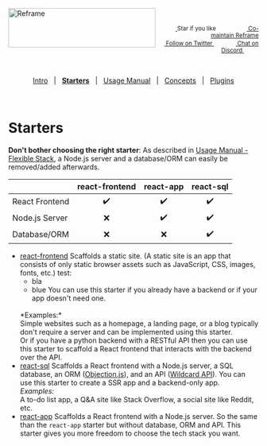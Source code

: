 <!---






    WARNING, READ THIS.
    This is a computed file. Do not edit.
    Edit `/docs/starters.template.md` instead.












    WARNING, READ THIS.
    This is a computed file. Do not edit.
    Edit `/docs/starters.template.md` instead.












    WARNING, READ THIS.
    This is a computed file. Do not edit.
    Edit `/docs/starters.template.md` instead.












    WARNING, READ THIS.
    This is a computed file. Do not edit.
    Edit `/docs/starters.template.md` instead.












    WARNING, READ THIS.
    This is a computed file. Do not edit.
    Edit `/docs/starters.template.md` instead.






-->
<a href="/../../#readme">
    <img align="left" src="https://github.com/reframejs/reframe/raw/master/docs/images/logo-with-title-and-slogan.min.svg?sanitize=true" width=296 height=79 style="max-width:100%;" alt="Reframe"/>
</a>
<br/>
<p align="right">
    <sup>
        <a href="#">
            <img
              src="https://github.com/reframejs/reframe/raw/master/docs/images/star.svg?sanitize=true"
              width="16"
              height="12"
            >
        </a>
        Star if you like
        &nbsp;&nbsp;&nbsp;&nbsp;
        &nbsp;&nbsp;&nbsp;&nbsp;
        &nbsp;&nbsp;
        <a href="https://github.com/reframejs/reframe/blob/master/docs/contributing.md">
            <img
              src="https://github.com/reframejs/reframe/raw/master/docs/images/biceps.min.svg?sanitize=true"
              width="16"
              height="14"
            >
            Co-maintain Reframe
        </a>
    </sup>
    <br/>
    <sup>
        <a href="https://twitter.com/reframejs">
            <img
              src="https://github.com/reframejs/reframe/raw/master/docs/images/tw.svg?sanitize=true"
              width="15"
              height="13"
            >
            Follow on Twitter
        </a>
        &nbsp;&nbsp;&nbsp;&nbsp;&nbsp;
        &nbsp;&nbsp;
        <a href="https://discord.gg/kqXf65G">
            <img
              src="https://github.com/reframejs/reframe/raw/master/docs/images/chat.svg?sanitize=true"
              width="14"
              height="10"
            >
            Chat on Discord
        </a>
        &nbsp;&nbsp;&nbsp;&nbsp;
        &nbsp;&nbsp;&nbsp;&nbsp;
    </sup>
</p>
&nbsp;
<p align='center'><a href="/../../#readme">Intro</a> &nbsp; | &nbsp; <a href="/docs/starters.md#readme"><b>Starters</b></a> &nbsp; | &nbsp; <a href="/docs/usage-manual.md#readme">Usage Manual</a> &nbsp; | &nbsp; <a href="/docs/concepts.md#readme">Concepts</a> &nbsp; | &nbsp; <a href="/docs/plugins.md#readme">Plugins</a></p>
&nbsp;

# Starters

**Don't bother choosing the right starter**:
As described in [Usage Manual - Flexible Stack](/docs/plugins.md#use-cases),
a Node.js server and a database/ORM can easily be removed/added afterwards.

<p align="center">

&nbsp; | react-frontend | react-app | react-sql
--- | :---: | :---: | :---:
React Frontend | :heavy_check_mark: | :heavy_check_mark: | :heavy_check_mark:
Node.js Server | :x: | :heavy_check_mark: | :heavy_check_mark:
Database/ORM | :x: | :x: | :heavy_check_mark:

</p>

- [react-frontend](/plugins/create/starters/react-frontend#readme)
  Scaffolds a static site.
  (A static site is an app that consists of only static browser assets such as JavaScript, CSS, images, fonts, etc.)
  test:
   - bla
   - blue
  You can use this starter if you already have a backend
  or if your app doesn't need one.
  <br/>
  *Examples:*
  <br/>
  Simple websites such as a homepage, a landing page, or a blog typically don't require a server
  and can be implemented using this starter.
  <br>
  Or if you have a python backend with a RESTful API
  then you can use this starter to scaffold a React frontend
  that interacts with the backend over the API.
- [react-sql](/plugins/create/starters/react-sql#readme)
  Scaffolds a React frontend with a Node.js server,
  a SQL database,
  an ORM ([Objection.js](https://github.com/Vincit/objection.js)),
  and an API ([Wildcard API](https://github.com/brillout/wildcard-api)).
  You can use this starter to create a SSR app and a backend-only app.
  <br/>
  *Examples:*
  <br/>
  A to-do list app,
  a Q&A site like Stack Overflow,
  a social site like Reddit, etc.
- [react-app](/plugins/create/starters/react-app#readme)
  Scaffolds a React frontend with a Node.js server.
  So the same than the `react-app` starter but without database, ORM and API.
  This starter gives you more freedom to choose the tech stack you want.

<!---






    WARNING, READ THIS.
    This is a computed file. Do not edit.
    Edit `/docs/starters.template.md` instead.












    WARNING, READ THIS.
    This is a computed file. Do not edit.
    Edit `/docs/starters.template.md` instead.












    WARNING, READ THIS.
    This is a computed file. Do not edit.
    Edit `/docs/starters.template.md` instead.












    WARNING, READ THIS.
    This is a computed file. Do not edit.
    Edit `/docs/starters.template.md` instead.












    WARNING, READ THIS.
    This is a computed file. Do not edit.
    Edit `/docs/starters.template.md` instead.






-->

